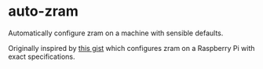 # auto-zram

Automatically configure zram on a machine with sensible defaults.

Originally inspired by [this gist](https://gist.github.com/sultanqasim/79799883c6b81c710e36a38008dfa374) which configures zram on a Raspberry Pi with exact specifications.
